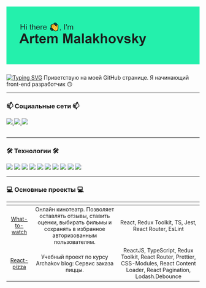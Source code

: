 # <img src="/header.png" alt="альтернативный текст">
 [![Typing SVG](https://readme-typing-svg.herokuapp.com?color=%2336BCF7&lines=Beginer+Front-End+developer)](https://git.io/typing-svg)
 Приветствую на моей GitHub странице. Я начинающий front-end разработчик 🙃
 ___
 
 ###  📫 Социальные сети 📫



 
 <div id="badges">
  <a href ="https://t.me/tviler6" >
   <img src="https://cdn.icon-icons.com/icons2/555/PNG/80/telegram_icon-icons.com_53603.png"/>
  </a>
  <a href ="https://tviler6@gmail.com/" >
   <img src="https://cdn.icon-icons.com/icons2/2631/PNG/80/gmail_new_logo_icon_159149.png"/>
  </a>
   <a href ="https://vk.com/artushkin_page" >
   <img src="https://cdn.icon-icons.com/icons2/1753/PNG/80/iconfinder-social-media-applications-32vk-4102593_113806.png"/>
  </a>
 
 </div>
 <br>

___

 ### 🛠 Технологии 🛠️
 <div>
 <img  height="80" src="https://cdn.jsdelivr.net/gh/devicons/devicon/icons/react/react-original.svg" />
 <img  height="80" src="https://cdn.jsdelivr.net/gh/devicons/devicon/icons/redux/redux-original.svg" />
 <img height="80" src="https://cdn.jsdelivr.net/gh/devicons/devicon/icons/javascript/javascript-original.svg" />
 <img height="80" src="https://cdn.jsdelivr.net/gh/devicons/devicon/icons/typescript/typescript-original.svg" />
 <img height="80" src="https://cdn.jsdelivr.net/gh/devicons/devicon/icons/html5/html5-original.svg" />
 <img height="80" src="https://cdn.jsdelivr.net/gh/devicons/devicon/icons/css3/css3-original.svg" />
 <img height="80" src="https://cdn.jsdelivr.net/gh/devicons/devicon/icons/tailwindcss/tailwindcss-plain.svg" />        
 <img height="80" src="https://cdn.jsdelivr.net/gh/devicons/devicon/icons/webpack/webpack-original.svg" />
 <img height="80" src="https://cdn.jsdelivr.net/gh/devicons/devicon/icons/git/git-original.svg" />
 <img height="80" src="https://cdn.jsdelivr.net/gh/devicons/devicon/icons/sass/sass-original.svg" />
 </div>

___
  ### 💻  Основные проекты 💻

| <!-- -->      | <!-- -->        | <!-- -->      |
|:-------------:|:---------------:|:-------------:|
|  [What-to-watch](https://github.com/MalakhovSky/What-to-watch)          | Онлайн кинотеатр. Позволяет оставлять отзывы, ставить оценки, выбирать фильмы и сохранять в избранное авторизованным пользователям.|React, Redux Toolkit, TS, Jest, React Router, EsLint|
|[ React-pizza ](https://github.com/MalakhovSky/react-pizza-app)        |Учебный проект по курсу Archakov blog: Сервис заказа пиццы.  | ReactJS, TypeScript, Redux Toolkit, React Router, Prettier, CSS-Modules, React Content Loader, React Pagination, Lodash.Debounce |



 

